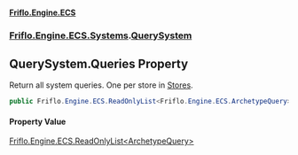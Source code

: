 #### [Friflo.Engine.ECS](index.md 'index')
### [Friflo.Engine.ECS.Systems](Friflo.Engine.ECS.Systems.md 'Friflo.Engine.ECS.Systems').[QuerySystem](QuerySystem.md 'Friflo.Engine.ECS.Systems.QuerySystem')

## QuerySystem.Queries Property

Return all system queries. One per store in [Stores](SystemRoot.Stores.md 'Friflo.Engine.ECS.Systems.SystemRoot.Stores').

```csharp
public Friflo.Engine.ECS.ReadOnlyList<Friflo.Engine.ECS.ArchetypeQuery> Queries { get; }
```

#### Property Value
[Friflo.Engine.ECS.ReadOnlyList&lt;](ReadOnlyList_T_.md 'Friflo.Engine.ECS.ReadOnlyList<T>')[ArchetypeQuery](ArchetypeQuery.md 'Friflo.Engine.ECS.ArchetypeQuery')[&gt;](ReadOnlyList_T_.md 'Friflo.Engine.ECS.ReadOnlyList<T>')